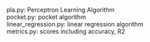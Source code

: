 pla.py: Perceptron Learning Algorithm<br>
pocket.py: pocket algorithm<br>
linear_regression.py: linear regression algorithm<br>
metrics.py: scores including accuracy, R2
